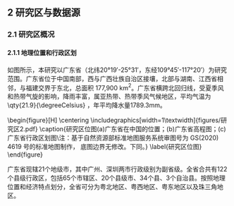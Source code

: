 ## 2 研究区与数据源

### 2.1 研究区概况
#### 2.1.1 地理位置和行政区划

如图所示，本研究以广东省（北纬20°19′-25°31′，东经109°45′-117°20′）为研究范围。广东省位于中国南部，西与广西壮族自治区接壤，北部与湖南、江西省相邻，与福建交界于东北，总面积 177,900 km$^2$。广东省横跨北回归线，受夏季风和热带气旋的影响，降雨丰富，属亚热带、热带季风气候地区，平均气温为\qty{21.9}{\degreeCelsius} ，年平均降水量1789.3mm。

\begin{figure}[H]
    \centering
    \includegraphics[width=1\textwidth]{figures/研究区2.pdf}
    \caption{研究区位图(a)广东省在中国的位置；(b)广东省高程图；(c)广东省行政区划图\\注：基于自然资源部标准地图服务系统审图号为 GS(2020)
4619 号的标准地图制作， 底图边界无修改。下同。}
    \label{研究区位图}
\end{figure}

广东省现辖21个地级市，其中广州、深圳两市行政级别为副省级。全省合共有122个县级行政区，包括65个市辖区、20个县级市、34个县、3个自治县。按照地理位置和经济特点划分，全省可分为粤北地区、粤西地区、粤东地区以及珠三角地区。
